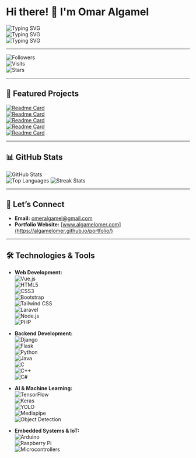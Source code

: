 # Hi there! 👋 I'm Omar Algamel

![Typing SVG](https://readme-typing-svg.herokuapp.com?font=Fira+Code&size=25&pause=1000&color=36BCF7&width=555&lines=web+developer+%7C+full+stack;app+development+%7C+Flutter)  
![Typing SVG](https://readme-typing-svg.herokuapp.com?font=Fira+Code&size=25&pause=1000&color=36BCF7&width=555&lines=AI+Developer+%7C+Object+Detection+Expert;Self-Driving+Car+%7C+object+detection+etc.)  
![Typing SVG](https://readme-typing-svg.herokuapp.com?font=Fira+Code&size=25&pause=1000&color=36BCF7&width=555&lines=embedded+system+expert+%7C+Iot;Arduino+%7C+RPI+%7C+custom+boards+%7C+micro+controller)

---

![Followers](https://img.shields.io/github/followers/algamelomer?style=social)  
![Visits](https://komarev.com/ghpvc/?username=algamelomer&color=blue)  
![Stars](https://img.shields.io/github/stars/algamelomer?style=social)

---

## 🚀 Featured Projects

[![Readme Card](https://github-readme-stats.vercel.app/api/pin/?username=algamelomer&repo=Mediapipe-tflite-object-detection-&theme=radical)](https://github.com/algamelomer/Mediapipe-tflite-object-detection-)  
[![Readme Card](https://github-readme-stats.vercel.app/api/pin/?username=algamelomer&repo=self-driving-car&theme=radical)](https://github.com/algamelomer/self-driving-car)  
[![Readme Card](https://github-readme-stats.vercel.app/api/pin/?username=algamelomer&repo=Mlebuu&theme=radical)](https://github.com/algamelomer/Mlebuu)  
[![Readme Card](https://github-readme-stats.vercel.app/api/pin/?username=algamelomer&repo=EgyTech-Team-Project-PHP&theme=radical)](https://github.com/algamelomer/EgyTech-Team-Project-PHP)  
[![Readme Card](https://github-readme-stats.vercel.app/api/pin/?username=algamelomer&repo=smart-parking-comp.-vision-&theme=radical)](https://github.com/algamelomer/smart-parking-comp.-vision-)

---

## 📊 GitHub Stats

![GitHub Stats](https://github-readme-stats.vercel.app/api?username=algamelomer&show_icons=true&theme=radical)  
![Top Languages](https://github-readme-stats.vercel.app/api/top-langs/?username=algamelomer&layout=compact&theme=radical) 
![Streak Stats](https://github-readme-streak-stats.herokuapp.com/?user=algamelomer&theme=radical)

---

## 🤝 Let’s Connect

- **Email:** [omeralgamel@gmail.com](mailto:omeralgamel@gmail.com)  
- **Portfolio Website:** [www.algamelomer.com](https://algamelomer.github.io/portfolio/)

---

## 🛠️ Technologies & Tools

- **Web Development:**  
  ![Vue.js](https://img.shields.io/badge/Vue.js-4FC08D?logo=vue.js&logoColor=white)  
  ![HTML5](https://img.shields.io/badge/HTML5-E34F26?logo=html5&logoColor=white)  
  ![CSS3](https://img.shields.io/badge/CSS3-1572B6?logo=css3&logoColor=white)  
  ![Bootstrap](https://img.shields.io/badge/Bootstrap-563D7C?logo=bootstrap&logoColor=white)  
  ![Tailwind CSS](https://img.shields.io/badge/Tailwind%20CSS-38B2AC?logo=tailwindcss&logoColor=white)  
  ![Laravel](https://img.shields.io/badge/Laravel-EF4135?logo=laravel&logoColor=white)  
  ![Node.js](https://img.shields.io/badge/Node.js-339933?logo=node.js&logoColor=white)  
  ![PHP](https://img.shields.io/badge/PHP-777BB4?logo=php&logoColor=white)

- **Backend Development:**  
  ![Django](https://img.shields.io/badge/Django-092E20?logo=django&logoColor=white)  
  ![Flask](https://img.shields.io/badge/Flask-000000?logo=flask&logoColor=white)  
  ![Python](https://img.shields.io/badge/Python-3776AB?logo=python&logoColor=white)  
  ![Java](https://img.shields.io/badge/Java-007396?logo=java&logoColor=white)  
  ![C](https://img.shields.io/badge/C-A8B9CC?logo=c&logoColor=white)  
  ![C++](https://img.shields.io/badge/C%2B%2B-00599C?logo=c%2B%2B&logoColor=white)  
  ![C#](https://img.shields.io/badge/C%23-239120?logo=c-sharp&logoColor=white)

- **AI & Machine Learning:**  
  ![TensorFlow](https://img.shields.io/badge/TensorFlow-FF6F00?logo=tensorflow&logoColor=white)  
  ![Keras](https://img.shields.io/badge/Keras-D00000?logo=keras&logoColor=white)  
  ![YOLO](https://img.shields.io/badge/YOLO-004d00?logo=yolo&logoColor=white)  
  ![Mediapipe](https://img.shields.io/badge/Mediapipe-00B140?logo=google&logoColor=white)  
  ![Object Detection](https://img.shields.io/badge/Object%20Detection-FF6F00?logo=google&logoColor=white)

- **Embedded Systems & IoT:**  
  ![Arduino](https://img.shields.io/badge/Arduino-00979D?logo=arduino&logoColor=white)  
  ![Raspberry Pi](https://img.shields.io/badge/Raspberry%20Pi-A22846?logo=raspberrypi&logoColor=white)  
  ![Microcontrollers](https://img.shields.io/badge/Microcontroller-FF6F00?logo=micropython&logoColor=white)
